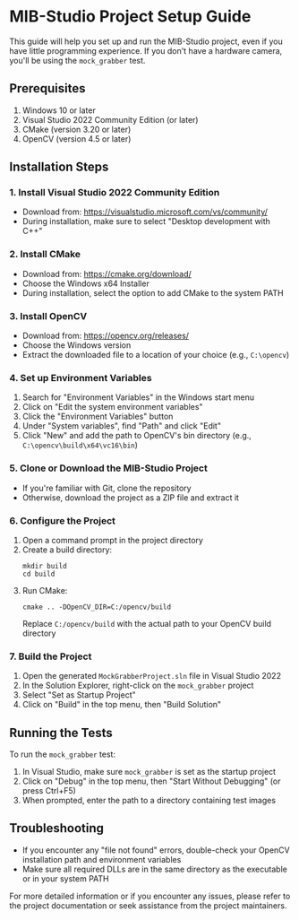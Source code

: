 # MIB-Studio Project Setup Guide

This guide will help you set up and run the MIB-Studio project, even if you have little programming experience. If you don't have a hardware camera, you'll be using the `mock_grabber` test.

## Prerequisites

1. Windows 10 or later
2. Visual Studio 2022 Community Edition (or later)
3. CMake (version 3.20 or later)
4. OpenCV (version 4.5 or later)

## Installation Steps

### 1. Install Visual Studio 2022 Community Edition

- Download from: https://visualstudio.microsoft.com/vs/community/
- During installation, make sure to select "Desktop development with C++"

### 2. Install CMake

- Download from: https://cmake.org/download/
- Choose the Windows x64 Installer
- During installation, select the option to add CMake to the system PATH

### 3. Install OpenCV

- Download from: https://opencv.org/releases/
- Choose the Windows version
- Extract the downloaded file to a location of your choice (e.g., `C:\opencv`)

### 4. Set up Environment Variables

1. Search for "Environment Variables" in the Windows start menu
2. Click on "Edit the system environment variables"
3. Click the "Environment Variables" button
4. Under "System variables", find "Path" and click "Edit"
5. Click "New" and add the path to OpenCV's bin directory (e.g., `C:\opencv\build\x64\vc16\bin`)

### 5. Clone or Download the MIB-Studio Project

- If you're familiar with Git, clone the repository
- Otherwise, download the project as a ZIP file and extract it

### 6. Configure the Project

1. Open a command prompt in the project directory
2. Create a build directory:
   ```
   mkdir build
   cd build
   ```
3. Run CMake:
   ```
   cmake .. -DOpenCV_DIR=C:/opencv/build
   ```
   Replace `C:/opencv/build` with the actual path to your OpenCV build directory

### 7. Build the Project

1. Open the generated `MockGrabberProject.sln` file in Visual Studio 2022
2. In the Solution Explorer, right-click on the `mock_grabber` project
3. Select "Set as Startup Project"
4. Click on "Build" in the top menu, then "Build Solution"

## Running the Tests

To run the `mock_grabber` test:

1. In Visual Studio, make sure `mock_grabber` is set as the startup project
2. Click on "Debug" in the top menu, then "Start Without Debugging" (or press Ctrl+F5)
3. When prompted, enter the path to a directory containing test images

## Troubleshooting

- If you encounter any "file not found" errors, double-check your OpenCV installation path and environment variables
- Make sure all required DLLs are in the same directory as the executable or in your system PATH

For more detailed information or if you encounter any issues, please refer to the project documentation or seek assistance from the project maintainers.
